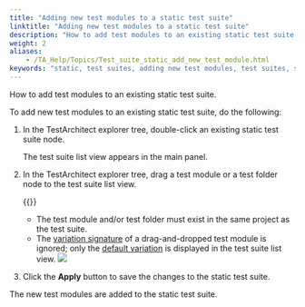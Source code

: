 ```yaml
--- 
title: "Adding new test modules to a static test suite"
linktitle: "Adding new test modules to a static test suite"
description: "How to add test modules to an existing static test suite."
weight: 2
aliases: 
    - /TA_Help/Topics/Test_suite_static_add_new_test_module.html
keywords: "static, test suites, adding new test modules, test suites, static, adding new test modules"
---
```


How to add test modules to an existing static test suite.

To add new test modules to an existing static test suite, do the following:

1.  In the TestArchitect explorer tree, double-click an existing static test suite node.

    The test suite list view appears in the main panel.

2.  In the TestArchitect explorer tree, drag a test module or a test folder node to the test suite list view.

    {{<caution>}}

    -   The test module and/or test folder must exist in the same project as the test suite.
    -   The [variation signature](/TA_Glossary/Topics/glossaryVariationSignature.html) of a drag-and-dropped test module is ignored; only the [default variation](/TA_Help/Topics/Variations_default.html) is displayed in the test suite list view.
    ![](/images/TA_Help/Images/add_test_modules_to_static_test_suite.png)

3.  Click the **Apply** button to save the changes to the static test suite.


The new test modules are added to the static test suite.




